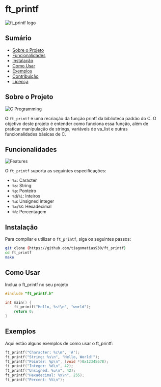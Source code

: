 # ft_printf

![ft_printf logo](https://images.app.goo.gl/t7pG3qcvrdwtManW6)

## Sumário

- [Sobre o Projeto](#sobre-o-projeto)
- [Funcionalidades](#funcionalidades)
- [Instalação](#instalação)
- [Como Usar](#como-usar)
- [Exemplos](#exemplos)
- [Contribuição](#contribuição)
- [Licença](#licença)

## Sobre o Projeto

![C Programming](https://images.app.goo.gl/3XCaXhLZh2Vp6Hm37)

O `ft_printf` é uma recriação da função printf da biblioteca padrão do C. O objetivo deste projeto é entender como funciona essa função, além de praticar manipulação de strings, variáveis de va_list e outras funcionalidades básicas de C.

## Funcionalidades

![Features](https://images.app.goo.gl/fvXKDMAv8AeJqnFw6)

O `ft_printf` suporta as seguintes especificações:
- `%c`: Caracter
- `%s`: String
- `%p`: Ponteiro
- `%d`/`%i`: Inteiros
- `%u`: Unsigned integer
- `%x`/`%X`: Hexadecimal
- `%%`: Percentagem

## Instalação


Para compilar e utilizar o `ft_printf`, siga os seguintes passos:

```sh
git clone (https://github.com/tiagomatias930/ft_printf)
cd ft_printf
make
```

## Como Usar

Inclua o ft_printf no seu projeto

```cc
#include "ft_printf.h"

int main() {
    ft_printf("Hello, %s!\n", "world");
    return 0;
}
```

## Exemplos

Aqui estão alguns exemplos de como usar o ft_printf:

```cc
ft_printf("Character: %c\n", 'A');
ft_printf("String: %s\n", "Hello, World!");
ft_printf("Pointer: %p\n", (void *)0x12345678);
ft_printf("Integer: %d\n", 42);
ft_printf("Unsigned: %u\n", 42);
ft_printf("Hexadecimal: %x\n", 255);
ft_printf("Percent: %%\n");
```
